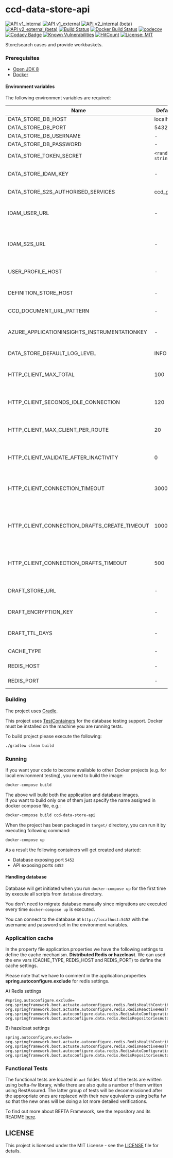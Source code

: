 # ccd-data-store-api 
[![API v1_internal](https://img.shields.io/badge/API%20Docs-v1_internal-e140ad.svg)](https://hmcts.github.io/reform-api-docs/swagger.html?url=https://hmcts.github.io/reform-api-docs/specs/ccd-data-store-api.v1_internal.json)
[![API v1_external](https://img.shields.io/badge/API%20Docs-v1_external-e140ad.svg)](https://hmcts.github.io/reform-api-docs/swagger.html?url=https://hmcts.github.io/reform-api-docs/specs/ccd-data-store-api.v1_external.json)
[![API v2_internal (beta)](https://img.shields.io/badge/API%20Docs-v2_internal%20%28beta%29-4286f4.svg)](https://hmcts.github.io/reform-api-docs/swagger.html?url=https://hmcts.github.io/reform-api-docs/specs/ccd-data-store-api.v2_internal.json)
[![API v2_external (beta)](https://img.shields.io/badge/API%20Docs-v2_external%20%28beta%29-4286f4.svg)](https://hmcts.github.io/reform-api-docs/swagger.html?url=https://hmcts.github.io/reform-api-docs/specs/ccd-data-store-api.v2_external.json)
[![Build Status](https://travis-ci.org/hmcts/ccd-data-store-api.svg?branch=master)](https://travis-ci.org/hmcts/ccd-data-store-api)
[![Docker Build Status](https://img.shields.io/docker/build/hmcts/ccd-data-store-api.svg)](https://hub.docker.com/r/hmcts/ccd-data-store-api)
[![codecov](https://codecov.io/gh/hmcts/ccd-data-store-api/branch/master/graph/badge.svg)](https://codecov.io/gh/hmcts/ccd-data-store-api)
[![Codacy Badge](https://api.codacy.com/project/badge/Grade/3038977127484764ad0ae9b81a1a14ad)](https://www.codacy.com/app/adr1ancho/ccd-data-store-api?utm_source=github.com&amp;utm_medium=referral&amp;utm_content=hmcts/ccd-data-store-api&amp;utm_campaign=Badge_Grade)
[![Known Vulnerabilities](https://snyk.io/test/github/hmcts/ccd-data-store-api/badge.svg)](https://snyk.io/test/github/hmcts/ccd-data-store-api)
[![HitCount](http://hits.dwyl.io/SP9gBJ/ccd-data-store-api.svg)](#ccd-data-store-api)
[![License: MIT](https://img.shields.io/badge/License-MIT-yellow.svg)](https://opensource.org/licenses/MIT)

Store/search cases and provide workbaskets.

### Prerequisites

- [Open JDK 8](https://openjdk.java.net/)
- [Docker](https://www.docker.com)

#### Environment variables
The following environment variables are required:

| Name | Default | Description                                                                                                                                                                                          |
|------|---------|------------------------------------------------------------------------------------------------------------------------------------------------------------------------------------------------------|
| DATA_STORE_DB_HOST | localhost | Host for database                                                                                                                                                                                    |
| DATA_STORE_DB_PORT | 5432 | Port for database                                                                                                                                                                                    |
| DATA_STORE_DB_USERNAME | - | Username for database                                                                                                                                                                                |
| DATA_STORE_DB_PASSWORD | - | Password for database                                                                                                                                                                                |
| DATA_STORE_TOKEN_SECRET | `<random string>` | Secret for generating internal JWT tokens for events                                                                                                                                                 |
| DATA_STORE_IDAM_KEY | - | Definition store's IDAM S2S micro-service secret key. This must match the IDAM instance it's being run against.                                                                                      |
| DATA_STORE_S2S_AUTHORISED_SERVICES | ccd_gw | Authorised micro-service names for S2S calls                                                                                                                                                         |
| IDAM_USER_URL | - | Base URL for IdAM's User API service (idam-app). `http://localhost:4501` for the dockerised local instance or tunneled `dev` instance.                                                               |
| IDAM_S2S_URL | - | Base URL for IdAM's S2S API service (service-auth-provider). `http://localhost:4502` for the dockerised local instance or tunneled `dev` instance.                                                   |
| USER_PROFILE_HOST | - | Base URL for the User Profile service. `http://localhost:4453` for the dockerised local instance.                                                                                                    |
| DEFINITION_STORE_HOST | - | Base URL for the Definition Store service. `http://localhost:4451` for the dockerised local instance.                                                                                                |
| CCD_DOCUMENT_URL_PATTERN | - | URL Pattern for documents attachable to cases.                                                                                                                                                       |
| AZURE_APPLICATIONINSIGHTS_INSTRUMENTATIONKEY | - | For CNP environment this is provided by the terraform scripts. However any value would do for your local environment.                                                                                |
| DATA_STORE_DEFAULT_LOG_LEVEL | INFO | Default log level for classes under package uk.gov.hmcts.ccd                                                                                                                                         |
| HTTP_CLIENT_MAX_TOTAL | 100 | Used for Pooling connection manager; for further information, see https://hc.apache.org/httpcomponents-client-ga/tutorial/html/connmgmt.html                                                         |
| HTTP_CLIENT_SECONDS_IDLE_CONNECTION | 120 | Used for Pooling connection manager; for further information, see https://hc.apache.org/httpcomponents-client-ga/tutorial/html/connmgmt.html                                                         |
| HTTP_CLIENT_MAX_CLIENT_PER_ROUTE | 20 | Used for Pooling connection manager; for further information, see https://hc.apache.org/httpcomponents-client-ga/tutorial/html/connmgmt.html                                                         |
| HTTP_CLIENT_VALIDATE_AFTER_INACTIVITY | 0 | Used for Pooling connection manager; for further information, see https://hc.apache.org/httpcomponents-client-ga/tutorial/html/connmgmt.html                                                         |
| HTTP_CLIENT_CONNECTION_TIMEOUT | 30000 | 30 seconds, Used for Pooling connection manager; for further information, see https://hc.apache.org/httpcomponents-client-ga/tutorial/html/connmgmt.html                                             |
| HTTP_CLIENT_CONNECTION_DRAFTS_CREATE_TIMEOUT | 1000 | 1000 milliseconds, Used for Pooling connection manager for create operation for draft store; for further information, see https://hc.apache.org/httpcomponents-client-ga/tutorial/html/connmgmt.html |
| HTTP_CLIENT_CONNECTION_DRAFTS_TIMEOUT | 500 | 500 milliseconds, Used for Pooling connection manager for draft store; for further information, see https://hc.apache.org/httpcomponents-client-ga/tutorial/html/connmgmt.html                       |
| DRAFT_STORE_URL | - | Base URL for Draft Store API service. `http://localhost:8800` for the dockerised local instance.                                                                                                     |
| DRAFT_ENCRYPTION_KEY | - | Draft encryption key. The encryption key used by draft store to encrypt documents with.                                                                                                              |
| DRAFT_TTL_DAYS | - | It used to define the cache type, possible cache values 1) hazelcast or 2) redis.                                                                                                                    |
| CACHE_TYPE     | - | Number of days after which the saved draft will be deleted if unmodified.                                                                                                                            |
| REDIS_HOST     | - | Redis url (only used for cache type redis).                                                                                                                                                          |
| REDIS_PORT     | - | Redis port (only used for cache type redis).                                                                                                                                                         |
### Building

The project uses [Gradle](https://gradle.org/).

This project uses [TestContainers](https://www.testcontainers.org/usage/database_containers.html#jdbc-url) for the database testing support.
Docker must be installed on the machine you are running tests. 

To build project please execute the following:

```bash
./gradlew clean build
```

### Running

If you want your code to become available to other Docker projects (e.g. for local environment testing), you need to build the image:

```bash
docker-compose build
```

The above will build both the application and database images.  
If you want to build only one of them just specify the name assigned in docker compose file, e.g.:

```bash
docker-compose build ccd-data-store-api
```

When the project has been packaged in `target/` directory, 
you can run it by executing following command:

```bash
docker-compose up
```

As a result the following containers will get created and started:

 - Database exposing port `5452`
 - API exposing ports `4452`

#### Handling database

Database will get initiated when you run `docker-compose up` for the first time by execute all scripts from `database` directory.

You don't need to migrate database manually since migrations are executed every time `docker-compose up` is executed.

You can connect to the database at `http://localhost:5452` with the username and password set in the environment variables.

### Applicaition cache
In the property file application.properties we have the following settings to define the cache mechanism. **Distributed Redis or hazelcast**.
We can used the env vars (CACHE_TYPE, REDIS_HOST and REDIS_PORT) to define the cache settings.

Please note that we have to comment in the application.properties **spring.autoconfigure.exclude** for redis settings. 

A) Redis settings 
```aidl
#spring.autoconfigure.exclude= org.springframework.boot.actuate.autoconfigure.redis.RedisHealthContributorAutoConfiguration, org.springframework.boot.actuate.autoconfigure.redis.RedisReactiveHealthContributorAutoConfiguration, org.springframework.boot.autoconfigure.data.redis.RedisAutoConfiguration, org.springframework.boot.autoconfigure.data.redis.RedisRepositoriesAutoConfiguration,org.redisson.spring.starter.RedissonAutoConfiguration
```
B) hazelcast settings
```aidl
spring.autoconfigure.exclude= org.springframework.boot.actuate.autoconfigure.redis.RedisHealthContributorAutoConfiguration, org.springframework.boot.actuate.autoconfigure.redis.RedisReactiveHealthContributorAutoConfiguration, org.springframework.boot.autoconfigure.data.redis.RedisAutoConfiguration, org.springframework.boot.autoconfigure.data.redis.RedisRepositoriesAutoConfiguration,org.redisson.spring.starter.RedissonAutoConfiguration

```

### Functional Tests
The functional tests are located in `aat` folder. Most of the tests are written using 
befta-fw library, while there are also quite a number of them written using RestAssured. 
The latter group of tests will be decommissioned after the appropriate ones are replaced 
with their new equivalents using befta fw so that the new ones will be 
doing a lot more detailed verifications.  

To find out more about BEFTA Framework, see the repository and its README [here](https://github.com/hmcts/befta-fw).

## LICENSE

This project is licensed under the MIT License - see the [LICENSE](LICENSE.md) file for details.
